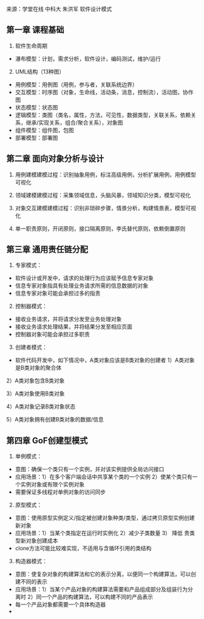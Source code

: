 来源：学堂在线 中科大 朱洪军 软件设计模式

## 第一章 课程基础

1. 软件生命周期

* 瀑布模型：计划，需求分析，软件设计，编码测试，维护/运行

2. UML结构（13种图）

* 用例模型：用例图（用例，参与者，关联系统边界）
* 交互模型：时序图（对象，生命线，活动条，消息，控制流），活动图，协作图
* 状态模型：状态图
* 逻辑模型：类图（类名，属性，方法，可见性，数据类型，关联关系，依赖关系，继承/实现关系，组合/聚合关系），对象图
* 组件模型：组件图，包图
* 部署模型：部署图

## 第二章 面向对象分析与设计

1. 用例建模建模过程：识别抽象用例，标注高级用例，分析扩展用例，用例模型可视化

2. 领域建模建模过程：采集领域信息，头脑风暴，领域知识分类，模型可视化

3. 对象交互建模建模过程：识别非琐碎步骤，情景分析，构建情景表，模型可视化

4. 单一职责原则，开闭原则，接口隔离原则，李氏替代原则，依赖倒置原则

## 第三章 通用责任链分配

1. 专家模式：
* 软件设计或开发中，请求的处理行为应该赋予信息专家对象
* 信息专家对象指具有处理业务请求所需的信息数据的对象
* 信息专家对象可能会承担过多的指责

2. 控制器模式：
* 接收业务请求，并将请求分发至业务处理对象
* 接收业务请求处理结果，并将结果分发至相应页面
* 控制器对象可能会承担过多职责

3. 创建者模式：
* 软件代码开发中，如下情况中，A类对象应该是B类对象的创建者
1）A类对象是B类对象的聚合体

2）A类对象包含B类对象

3）A类对象使用B类对象

4）A类对象记录B类对象状态

5）A类对象拥有创建B类对象的数据/信息

## 第四章 GoF创建型模式

1. 单例模式：
* 意图：确保一个类只有一个实例，并对该实例提供全局访问接口
* 应用场景：1）在多个客户端会话中共享某个类的一个实例 2）使某个类只有一个实例对象或有限个实例对象
* 需要保证多线程对单例对象的访问同步

2. 原型模式：
* 意图：使用原型实例定义/指定被创建对象种类/类型，通过拷贝原型实例创建新对象
* 应用场景：1）当某个类指定在运行时实例化 2）减少子类数量 3） 降低 贵类型新对象创建成本
* clone方法可能比较难实现，不适用与含循环引用的类结构

3. 构造器模式：
* 意图：使复杂对象的构建算法和它的表示分离，以便同一个构建算法，可以创建不同的表示
* 应用场景：1）当某个产品对象的构建算法需要和产品组成部分及组装行为分离时 2）同一个产品的构建算法，可以构建不同的产品表示
* 每一个产品对象都需要一个具体构造器
* 








